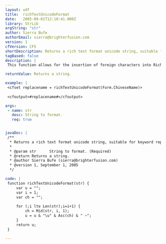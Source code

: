 ```yaml
---
layout: udf
title:  richTextUnicodeFormat
date:   2005-09-01T12:10:41.000Z
library: StrLib
argString: "str"
author: Sierra Bufe
authorEmail: sierra@brighterfusion.com
version: 1
cfVersion: CF5
shortDescription: Returns a rich text format unicode string, suitable for keyword replacement in rtf documents.
tagBased: false
description: |
 This function allows for the insertion of foreign characters into Rich Text Format (RTF) documents.  Strings are formatted into RTF Unicode characters.  This is especially handy for replacing keywords (such as name) in a translated RTF.

returnValue: Returns a string.

example: |
 <cfset replacename = richTextUnicodeFormat(Form.ChineseName)>
 
 <cfoutput>#replacename#</cfoutput>

args:
 - name: str
   desc: String to format.
   req: true


javaDoc: |
 /**
  * Returns a rich text format unicode string, suitable for keyword replacement in rtf documents.
  * 
  * @param str      String to format. (Required)
  * @return Returns a string. 
  * @author Sierra Bufe (sierra@brighterfusion.com) 
  * @version 1, September 1, 2005 
  */

code: |
 function richTextUnicodeFormat(str) {
     var u = "";
     var i = 1;
     var ch = "";
     
     for (;i lte Len(str);i=i+1) {
         ch = Mid(str, i, 1);
         u = u & "\u" & Asc(ch) & " ~";
     }
     return u;
 }

---
```



